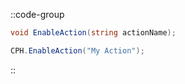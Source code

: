 ::code-group
  ```csharp [Method]
  void EnableAction(string actionName);
  ```
  ```csharp [Example]
  CPH.EnableAction("My Action");
  ```
::